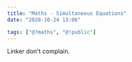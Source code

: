 ```yaml
---
title: "Maths - Simultaneous Equations"
date: "2020-10-24 13:06"

tags: ["@?maths", "@!public"]
---
```


Linker don't complain.
